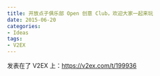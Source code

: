 ```yaml
---
title: 开放点子俱乐部 Open 创意 Club，欢迎大家一起来玩
date: 2015-06-20
categories:
- Ideas
tags:
- V2EX
---
```


发表在了 V2EX 上：https://v2ex.com/t/199936
